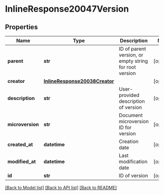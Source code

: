 # InlineResponse20047Version

## Properties
Name | Type | Description | Notes
------------ | ------------- | ------------- | -------------
**parent** | **str** | ID of parent version, or empty string for root version | [optional] 
**creator** | [**InlineResponse20038Creator**](InlineResponse20038Creator.md) |  | [optional] 
**description** | **str** | User-provided description of version | [optional] 
**microversion** | **str** | Document microversion ID for version | [optional] 
**created_at** | **datetime** | Creation date | [optional] 
**modified_at** | **datetime** | Last modification date | [optional] 
**id** | **str** | ID of version | [optional] 

[[Back to Model list]](../README.md#documentation-for-models) [[Back to API list]](../README.md#documentation-for-api-endpoints) [[Back to README]](../README.md)


